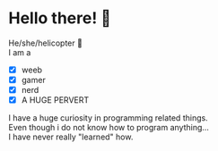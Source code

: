 # Hello there! 👋

He/she/helicopter 🚁  
I am a
- [X] weeb
- [X] gamer
- [X] nerd
- [X] A HUGE PERVERT

I have a huge curiosity in programming related things.  
Even though i do not know how to program anything...  
I have never really "learned" how.
